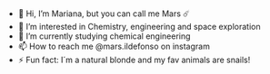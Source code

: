 - 👋 Hi, I’m Mariana, but you can call me Mars ☄️
- 👀 I’m interested in Chemistry, engineering and space exploration 
- 🌱 I’m currently studying chemical engineering
- 📫 How to reach me @mars.ildefonso on instagram
- ⚡ Fun fact: I´m a natural blonde and my fav animals are snails!

<!---
mwrszxzy/mwrszxzy is a ✨ special ✨ repository because its `README.md` (this file) appears on your GitHub profile.
You can click the Preview link to take a look at your changes.
--->
